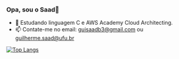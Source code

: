 ### Opa, sou o Saad👋

- 🌱 Estudando linguagem C e AWS Academy Cloud Architecting.
- 📫 Contate-me no email: guisaadb3@gmail.com ou guilherme.saad@ufu.br



[![Top Langs](https://github-readme-stats.vercel.app/api/top-langs/?username=guilhermesaad&layout=compact)](https://github.com/anuraghazra/github-readme-stats)
